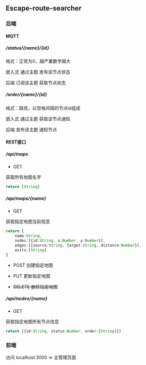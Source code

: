 ## Escape-route-searcher

### 后端

#### MQTT

##### /status/{name}/{id}

格式：正常为0，越严重数字越大

嵌入式 通过主题 发布该节点状态

后端 订阅该主题 获取节点状态

##### /order/{name}/{id}

格式：路径，以空格间隔的节点id组成

嵌入式 通过主题 获取该节点通知

后端 发布该主题 通知节点




#### REST接口
##### /api/maps  
+ GET 

获取所有地图名字

```typescript
return [String]
```

#####  /api/maps/{name}

+ GET   

获取指定地图当前信息

```typescript
return {
    name:String,
    nodes:[{id:String, x:Number, y:Number}],
    edges:[{source:String, target:String, distance:Number}],
    exits:[String]
}
```

+ POST    创建指定地图

+ PUT    更新指定地图

+ ~~DELETE    删除指定地图~~

##### /api/nodes/{name}

+ GET    

获取指定地图所有节点信息

```typescript
return [{id:String, status:Number, order:[String]}]
```



### 前端

访问 localhost:3000 => 主管理页面 
